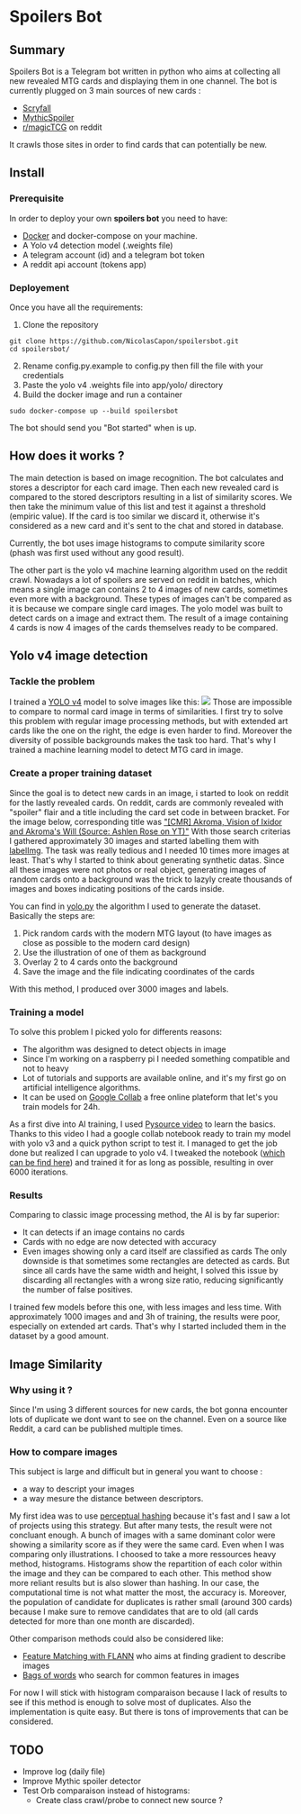 # Spoilers Bot
## Summary
Spoilers Bot is a Telegram bot written in python who aims at collecting all new revealed MTG cards and displaying them in one channel.
The bot is currently plugged on 3 main sources of new cards :
- [Scryfall](https://scryfall.com/)
- [MythicSpoiler](https://mythicspoiler.com/)
- [r/magicTCG](https://www.reddit.com/r/magicTCG/) on reddit

It crawls those sites in order to find cards that can potentially be new.

## Install
### Prerequisite
In order to deploy your own **spoilers bot** you need to have:
- [Docker](https://www.docker.com/) and docker-compose on your machine.
- A Yolo v4 detection model (.weights file)
- A telegram account (id) and a telegram bot token
- A reddit api account (tokens app)

### Deployement
Once you have all the requirements:
1. Clone the repository
```
git clone https://github.com/NicolasCapon/spoilersbot.git
cd spoilersbot/
```
2. Rename config.py.example to config.py then fill the file with your credentials
3. Paste the yolo v4 .weights file into app/yolo/ directory
4. Build the docker image and run a container
```
sudo docker-compose up --build spoilersbot
```
The bot should send you "Bot started" when is up.

## How does it works ?
The main detection is based on image recognition. The bot calculates and stores a descriptor for each card image.
Then each new revealed card is compared to the stored descriptors resulting in a list of similarity scores. We then take the minimum value of this list and test it against a threshold (empiric value). If the card is too similar we discard it, otherwise it's considered as a new card and it's sent to the chat and stored in database.

Currently, the bot uses image histograms to compute similarity score (phash was first used without any good result).

The other part is the yolo v4 machine learning algorithm used on the reddit crawl. Nowadays a lot of spoilers are served on reddit in batches, which means a single image can contains 2 to 4 images of new cards, sometimes even more with a background. These types of images can't be compared as it is because we compare single card images. The yolo model was built to detect cards on a image and extract them. The result of a image containing 4 cards is now 4 images of the cards themselves ready to be compared.

## Yolo v4 image detection

### Tackle the problem
I trained a [YOLO v4](https://arxiv.org/abs/2004.10934) model to solve images like this:
![](https://i.redd.it/lef7sla7l6x51.jpg)
Those are impossible to compare to normal card image in terms of similarities.
I first try to solve this problem with regular image processing methods, but with extended art cards like the one on the right, the edge is even harder to find. Moreover the diversity of possible backgrounds makes the task too hard.
That's why I trained a machine learning model to detect MTG card in image.

### Create a proper training dataset
Since the goal is to detect new cards in an image, i started to look on reddit for the lastly revealed cards.
On reddit, cards are commonly revealed with "spoiler" flair and a title including the card set code in between bracket. 
For the image below, corresponding title was ["[CMR] Akroma, Vision of Ixidor and Akroma's Will (Source: Ashlen Rose on YT)"](https://www.reddit.com/r/magicTCG/comments/jnswxw/cmr_akroma_vision_of_ixidor_and_akromas_will/)
With those search criterias I gathered approximately 30 images and started labelling them with [labelImg](https://github.com/tzutalin/labelImg).
The task was really tedious and I needed 10 times more images at least. That's why I started to think about generating synthetic datas.
Since all these images were not photos or real object, generating images of random cards onto a background was the trick to lazyly create thousands of images and boxes indicating positions of the cards inside.

You can find in [yolo.py](https://github.com/NicolasCapon/spoilersbot/blob/master/app/yolo.py) the algorithm I used to generate the dataset.
Basically the steps are:
1. Pick random cards with the modern MTG layout (to have images as close as possible to the modern card design)
2. Use the illustration of one of them as background
3. Overlay 2 to 4 cards onto the background
4. Save the image and the file indicating coordinates of the cards

With this method, I produced over 3000 images and labels.

### Training a model
To solve this problem I picked yolo for differents reasons:
- The algorithm was designed to detect objects in image
- Since I'm working on a raspberry pi I needed something compatible and not to heavy
- Lot of tutorials and supports are available online, and it's my first go on artificial intelligence algorithms.
- It can be used on [Google Collab](https://colab.research.google.com/) a free online plateform that let's you train models for 24h.

As a first dive into AI training, I used [Pysource video](https://www.youtube.com/watch?v=_FNfRtXEbr4&t) to learn the basics. Thanks to this video I had a google collab notebook ready to train my model with yolo v3 and a quick python script to test it.
I managed to get the job done but realized I can upgrade to yolo v4. I tweaked the notebook ([which can be find here](https://github.com/NicolasCapon/spoilersbot/blob/master/app/yolo/Train_YoloV4_.ipynb)) and trained it for as long as possible, resulting in over 6000 iterations.

### Results
Comparing to classic image processing method, the AI is by far superior:
- It can detects if an image contains no cards
- Cards with no edge are now detected with accuracy
- Even images showing only a card itself are classified as cards
The only downside is that sometimes some rectangles are detected as cards. But since all cards have the same width and height, I solved this issue by discarding all rectangles with a wrong size ratio, reducing significantly the number of false positives.

I trained few models before this one, with less images and less time.
With approximately 1000 images and and 3h of training, the results were poor, especially on extended art cards. That's why I started included them in the dataset by a good amount.

## Image Similarity

### Why using it ?
Since I'm using 3 different sources for new cards, the bot gonna encounter lots of duplicate we dont want to see on the channel. Even on a source like Reddit, a card can be published multiple times.

### How to compare images
This subject is large and difficult but in general you want to choose :
- a way to descript your images
- a way mesure the distance between descriptors.

My first idea was to use [perceptual hashing](https://en.wikipedia.org/wiki/Perceptual_hashing) because it's fast and I saw a lot of projects using this strategy. But after many tests, the result were not concluant enough. A bunch of images with a same dominant color were showing a similarity score as if they were the same card. Even when I was comparing only illustrations.
I choosed to take a more ressources heavy method, histograms. Histograms show the repartition of each color within the image and they can be compared to each other.
This method show more reliant results but is also slower than hashing. In our case, the computational time is not what matter the most, the accuracy is. Moreover, the population of candidate for duplicates is rather small (around 300 cards) because I make sure to remove candidates that are to old (all cards detected for more than one month are discarded).

Other comparison methods could also be considered like:
- [Feature Matching with FLANN](https://docs.opencv.org/3.4/d5/d6f/tutorial_feature_flann_matcher.html) who aims at finding gradient to describe images
- [Bags of words](https://towardsdatascience.com/bag-of-visual-words-in-a-nutshell-9ceea97ce0fb) who search for common features in images

For now I will stick with histogram comparaison because I lack of results to see if this method is enough to solve most of duplicates. Also the implementation is quite easy. But there is tons of improvements that can be considered.

## TODO
- Improve log (daily file)
- Improve Mythic spoiler detector
- Test Orb comparaison instead of histograms:
    - Create class crawl/probe to connect new source ?
